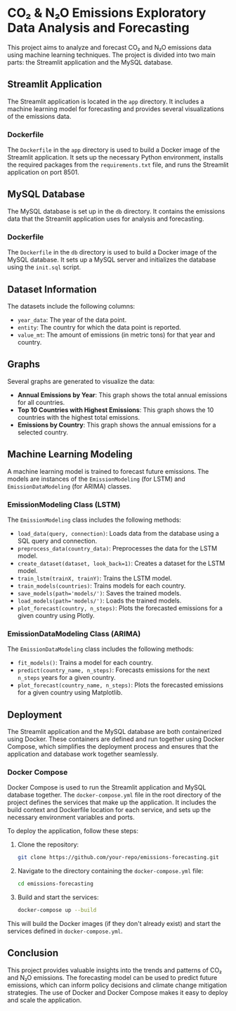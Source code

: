 # CO₂ & N₂O Emissions Exploratory Data Analysis and Forecasting

This project aims to analyze and forecast CO₂ and N₂O emissions data using machine learning techniques. The project is divided into two main parts: the Streamlit application and the MySQL database.

## Streamlit Application

The Streamlit application is located in the `app` directory. It includes a machine learning model for forecasting and provides several visualizations of the emissions data.

### Dockerfile

The `Dockerfile` in the `app` directory is used to build a Docker image of the Streamlit application. It sets up the necessary Python environment, installs the required packages from the `requirements.txt` file, and runs the Streamlit application on port 8501.

## MySQL Database

The MySQL database is set up in the `db` directory. It contains the emissions data that the Streamlit application uses for analysis and forecasting.

### Dockerfile

The `Dockerfile` in the `db` directory is used to build a Docker image of the MySQL database. It sets up a MySQL server and initializes the database using the `init.sql` script.

## Dataset Information

The datasets include the following columns:

- `year_data`: The year of the data point.
- `entity`: The country for which the data point is reported.
- `value_mt`: The amount of emissions (in metric tons) for that year and country.

## Graphs

Several graphs are generated to visualize the data:

- **Annual Emissions by Year**: This graph shows the total annual emissions for all countries.
- **Top 10 Countries with Highest Emissions**: This graph shows the 10 countries with the highest total emissions.
- **Emissions by Country**: This graph shows the annual emissions for a selected country.

## Machine Learning Modeling

A machine learning model is trained to forecast future emissions. The models are instances of the `EmissionModeling` (for LSTM) and `EmissionDataModeling` (for ARIMA) classes.

### EmissionModeling Class (LSTM)

The `EmissionModeling` class includes the following methods:

- `load_data(query, connection)`: Loads data from the database using a SQL query and connection.
- `preprocess_data(country_data)`: Preprocesses the data for the LSTM model.
- `create_dataset(dataset, look_back=1)`: Creates a dataset for the LSTM model.
- `train_lstm(trainX, trainY)`: Trains the LSTM model.
- `train_models(countries)`: Trains models for each country.
- `save_models(path='models/')`: Saves the trained models.
- `load_models(path='models/')`: Loads the trained models.
- `plot_forecast(country, n_steps)`: Plots the forecasted emissions for a given country using Plotly.

### EmissionDataModeling Class (ARIMA)

The `EmissionDataModeling` class includes the following methods:

- `fit_models()`: Trains a model for each country.
- `predict(country_name, n_steps)`: Forecasts emissions for the next `n_steps` years for a given country.
- `plot_forecast(country_name, n_steps)`: Plots the forecasted emissions for a given country using Matplotlib.

## Deployment

The Streamlit application and the MySQL database are both containerized using Docker. These containers are defined and run together using Docker Compose, which simplifies the deployment process and ensures that the application and database work together seamlessly.

### Docker Compose

Docker Compose is used to run the Streamlit application and MySQL database together. The `docker-compose.yml` file in the root directory of the project defines the services that make up the application. It includes the build context and Dockerfile location for each service, and sets up the necessary environment variables and ports.

To deploy the application, follow these steps:

1. Clone the repository:
    ```sh
    git clone https://github.com/your-repo/emissions-forecasting.git
    ```
2. Navigate to the directory containing the `docker-compose.yml` file:
    ```sh
    cd emissions-forecasting
    ```
3. Build and start the services:
    ```sh
    docker-compose up --build
    ```
This will build the Docker images (if they don't already exist) and start the services defined in `docker-compose.yml`.

## Conclusion

This project provides valuable insights into the trends and patterns of CO₂ and N₂O emissions. The forecasting model can be used to predict future emissions, which can inform policy decisions and climate change mitigation strategies. The use of Docker and Docker Compose makes it easy to deploy and scale the application.
